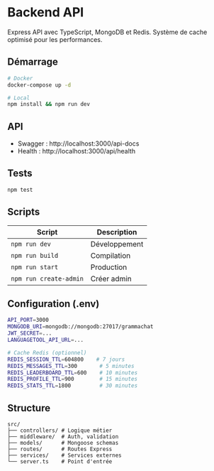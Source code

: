 # Backend API

Express API avec TypeScript, MongoDB et Redis. Système de cache optimisé pour les performances.

## Démarrage

```bash
# Docker
docker-compose up -d

# Local
npm install && npm run dev
```

## API

- Swagger : http://localhost:3000/api-docs
- Health : http://localhost:3000/api/health

## Tests

```bash
npm test
```

## Scripts

| Script | Description |
|--------|-------------|
| `npm run dev` | Développement |
| `npm run build` | Compilation |
| `npm run start` | Production |
| `npm run create-admin` | Créer admin |

## Configuration (.env)

```bash
API_PORT=3000
MONGODB_URI=mongodb://mongodb:27017/grammachat
JWT_SECRET=...
LANGUAGETOOL_API_URL=...

# Cache Redis (optionnel)
REDIS_SESSION_TTL=604800    # 7 jours
REDIS_MESSAGES_TTL=300       # 5 minutes  
REDIS_LEADERBOARD_TTL=600    # 10 minutes
REDIS_PROFILE_TTL=900        # 15 minutes
REDIS_STATS_TTL=1800         # 30 minutes
```

## Structure

```
src/
├── controllers/ # Logique métier
├── middleware/  # Auth, validation
├── models/      # Mongoose schemas
├── routes/      # Routes Express
├── services/    # Services externes
└── server.ts    # Point d'entrée
```
